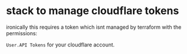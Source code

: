 # stack to manage cloudflare tokens

ironically this requires a token which isnt managed by terraform with the permissions:

`User.API Tokens` for your cloudflare account.